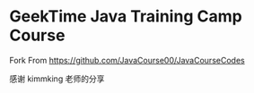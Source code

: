 # GeekTime Java Training Camp Course

Fork From https://github.com/JavaCourse00/JavaCourseCodes

感谢 kimmking 老师的分享
